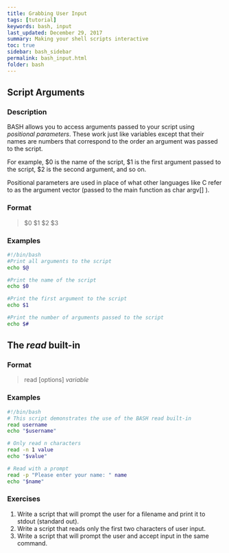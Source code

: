 ```yaml
---
title: Grabbing User Input
tags: [tutorial]
keywords: bash, input
last_updated: December 29, 2017
summary: Making your shell scripts interactive
toc: true
sidebar: bash_sidebar
permalink: bash_input.html
folder: bash
---
```


## Script Arguments

### Description
BASH allows you to access arguments passed to your script using *positional
parameters*.  These work just like variables except that their names are numbers
that correspond to the order an argument was passed to the script.

For example, $0 is the name of the script, $1 is the first argument passed to
the script, $2 is the second argument, and so on.

Positional parameters are used in place of what other languages like C refer to
as the argument vector (passed to the main function as char argv[] ).

### Format

>$0 $1 $2 $3

### Examples

```sh
#!/bin/bash
#Print all arguments to the script
echo $@

#Print the name of the script
echo $0

#Print the first argument to the script
echo $1

#Print the number of arguments passed to the script
echo $#
```

## The *read* built-in

### Format

>read [options] *variable*

### Examples

```sh
#!/bin/bash
# This script demonstrates the use of the BASH read built-in
read username
echo "$username"

# Only read n characters
read -n 1 value
echo "$value"

# Read with a prompt
read -p "Please enter your name: " name
echo "$name"
```

### Exercises

1. Write a script that will prompt the user for a filename and print it to stdout (standard out).
2. Write a script that reads only the first two characters of user input.
3. Write a script that will prompt the user and accept input in the same command.
